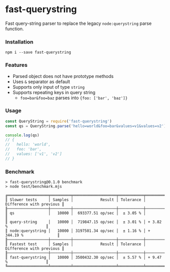 # fast-querystring

Fast query-string parser to replace the legacy `node:querystring` parse function.

### Installation

```
npm i --save fast-querystring
```

### Features

- Parsed object does not have prototype methods
- Uses `&` separator as default
- Supports only input of type `string`
- Supports repeating keys in query string
  - `foo=bar&foo=baz` parses into `{foo: ['bar', 'baz']}`

### Usage

```javascript
const QueryString = require('fast-querystring')
const qs = QueryString.parse('hello=world&foo=bar&values=v1&values=v2')

console.log(qs)
// {
//   hello: 'world',
//   foo: 'bar',
//   values: ['v1', 'v2']
// }
```

### Benchmark

```
> fast-querystring@0.1.0 benchmark
> node test/benchmark.mjs

╔══════════════════╤═════════╤═══════════════════╤═══════════╤══════════════════════════╗
║ Slower tests     │ Samples │            Result │ Tolerance │ Difference with previous ║
╟──────────────────┼─────────┼───────────────────┼───────────┼──────────────────────────╢
║ qs               │   10000 │  693377.51 op/sec │  ± 3.05 % │                          ║
║ query-string     │   10000 │  719847.15 op/sec │  ± 3.01 % │ + 3.82 %                 ║
║ node:querystring │   10000 │ 3197501.34 op/sec │  ± 1.16 % │ + 344.19 %               ║
╟──────────────────┼─────────┼───────────────────┼───────────┼──────────────────────────╢
║ Fastest test     │ Samples │            Result │ Tolerance │ Difference with previous ║
╟──────────────────┼─────────┼───────────────────┼───────────┼──────────────────────────╢
║ fast-querystring │   10000 │ 3500432.30 op/sec │  ± 5.57 % │ + 9.47 %                 ║
╚══════════════════╧═════════╧═══════════════════╧═══════════╧══════════════════════════╝
```

